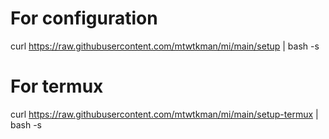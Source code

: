 # For configuration
curl https://raw.githubusercontent.com/mtwtkman/mi/main/setup | bash -s

# For termux
curl https://raw.githubusercontent.com/mtwtkman/mi/main/setup-termux | bash -s
